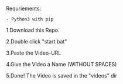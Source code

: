 Requriements:
```
- Python3 with pip
```

1.Download this Repo.

2.Double click "start.bat"

3.Paste the Video-URL

4.Give the Video a Name (WITHOUT SPACES)

5.Done! The Video is saved in the "videos" dir
